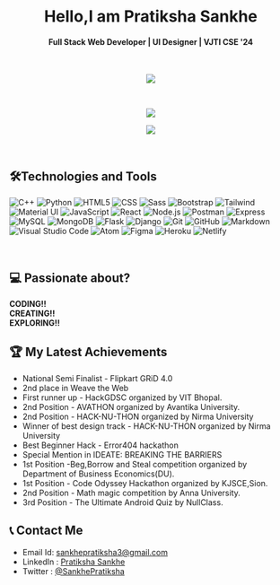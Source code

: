 <h1 align="center">Hello,I am Pratiksha Sankhe </h1>

<h4 align="center">Full Stack Web Developer | UI Designer | VJTI CSE '24 </h4>

<br/>
<p align="center"> 

   <img align="center" src="https://github-readme-stats.vercel.app/api?username=psankhe28&show_icons=true&theme=aura"/>
</p>

<br/>

<p align="center"> 
   <img align="center" src="https://github-readme-streak-stats.herokuapp.com?user=psankhe28&theme=highcontrast"/>
</p>

<p align="center"> 
   <img align="center" src="https://github-readme-stats.vercel.app/api/top-langs/?username=psankhe28&layout=compact&theme=aura"/>
</p>

<br/>


##  🛠Technologies and Tools
<!-- <div align="center">  -->

  ![C++](https://img.shields.io/badge/C%2B%2B-00599C?style=for-the-badge&logo=c%2B%2B&logoColor=white)
  ![Python](https://img.shields.io/badge/Python-3776AB?style=for-the-badge&logo=python&logoColor=white)
  ![HTML5](https://img.shields.io/badge/HTML5-E34F26?style=for-the-badge&logo=html5&logoColor=white)
  ![CSS](https://img.shields.io/badge/CSS3-1572B6?style=for-the-badge&logo=css3&logoColor=white)
  ![Sass](https://img.shields.io/badge/Sass-CC6699?style=for-the-badge&logo=sass&logoColor=white)
  ![Bootstrap](https://img.shields.io/badge/Bootstrap-563D7C?style=for-the-badge&logo=bootstrap&logoColor=white)
  ![Tailwind](https://img.shields.io/badge/Tailwind_CSS-38B2AC?style=for-the-badge&logo=tailwind-css&logoColor=white)
  ![Material UI](https://img.shields.io/badge/Material--UI-0081CB?style=for-the-badge&logo=material-ui&logoColor=white)
  ![JavaScript](https://img.shields.io/badge/JavaScript-323330?style=for-the-badge&logo=javascript&logoColor=F7DF1E)
  ![React](https://img.shields.io/badge/React-20232A?style=for-the-badge&logo=react&logoColor=61DAFB)
  ![Node.js](https://img.shields.io/badge/Node.js-339933?style=for-the-badge&logo=nodedotjs&logoColor=white)
  ![Postman](https://img.shields.io/badge/Postman-FF6C37?style=for-the-badge&logo=Postman&logoColor=white)
  ![Express](https://img.shields.io/badge/Express.js-000000?style=for-the-badge&logo=express&logoColor=white)
  ![MySQL](https://img.shields.io/badge/MySQL-00000F?style=for-the-badge&logo=mysql&logoColor=white)
  ![MongoDB](https://img.shields.io/badge/MongoDB-4EA94B?style=for-the-badge&logo=mongodb&logoColor=white)
  ![Flask](https://img.shields.io/badge/Flask-000000?style=for-the-badge&logo=flask&logoColor=white)
  ![Django](https://img.shields.io/badge/Django-092E20?style=for-the-badge&logo=django&logoColor=white)
  ![Git](https://img.shields.io/badge/Git-F05032?style=for-the-badge&logo=git&logoColor=white)
  ![GitHub](https://img.shields.io/badge/GitHub-100000?style=for-the-badge&logo=github&logoColor=white)
  ![Markdown](https://img.shields.io/badge/Markdown-000000?style=for-the-badge&logo=markdown&logoColor=white)
  ![Visual Studio Code](https://img.shields.io/badge/Visual_Studio_Code-0078D4?style=for-the-badge&logo=visual%20studio%20code&logoColor=white)
  ![Atom](https://img.shields.io/badge/Atom-66595C?style=for-the-badge&logo=Atom&logoColor=white)
  ![Figma](https://img.shields.io/badge/Figma-F24E1E?style=for-the-badge&logo=figma&logoColor=white)
  ![Heroku](https://img.shields.io/badge/Heroku-430098?style=for-the-badge&logo=heroku&logoColor=white)
  ![Netlify](https://img.shields.io/badge/Netlify-00C7B7?style=for-the-badge&logo=netlify&logoColor=white)
 
 <br/>
<!-- </div> -->

## 💻 Passionate about?
**CODING!!**<br>**CREATING!!**<br>**EXPLORING!!**

## 🏆 My Latest Achievements 
- National Semi Finalist - Flipkart GRiD 4.0
- 2nd place in Weave the Web
- First runner up - HackGDSC organized by VIT Bhopal.
- 2nd Position - AVATHON organized by Avantika University.
- 2nd Position - HACK-NU-THON organized by Nirma University
- Winner of best design track - HACK-NU-THON organized by Nirma University
- Best Beginner Hack - Error404 hackathon
- Special Mention in IDEATE: BREAKING THE BARRIERS
- 1st Position -Beg,Borrow and Steal competition organized by Department of Business Economics(DU).
- 1st Position - Code Odyssey Hackathon organized by KJSCE,Sion.
- 2nd Position - Math magic competition by Anna University.
- 3rd Position - The Ultimate Android Quiz by NullClass.

## 📞 Contact Me
* Email Id: sankhepratiksha3@gmail.com
* LinkedIn : [Pratiksha Sankhe](https://www.linkedin.com/in/pratiksha-sankhe/)
* Twitter : [@SankhePratiksha](https://twitter.com/SankhePratiksha)


